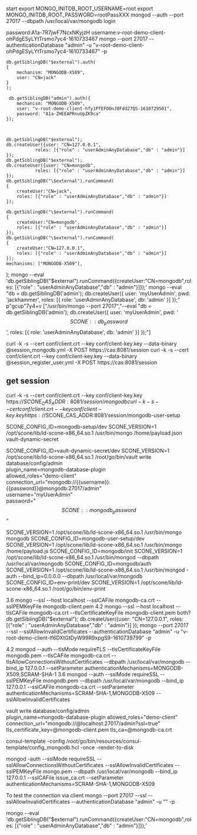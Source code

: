 start
export MONGO_INITDB_ROOT_USERNAME=root
export MONGO_INITDB_ROOT_PASSWORD=rootPassXXX
mongod --auth --port 27017 --dbpath /usr/local/var/mongodb
login

password:A1a-7R7jwF7NcxNKyjzH username:v-root-demo-client-ohPdgESyLYtTrsmo7yc4-1610733467
mongo --port 27017  --authenticationDatabase "admin" -u "v-root-demo-client-ohPdgESyLYtTrsmo7yc4-1610733467" -p

    db.getSiblingDB("$external").auth(
    {
        mechanism: "MONGODB-X509",
        user: "CN=jack"
    }
    );

     db.getSiblingDB("admin").auth({
        mechanism: "MONGODB-X509",
        user: "v-root-demo-client-hfy1PfEFO0nJ8Fdd27QS-1610729501",
        password: "A1a-ZHEEAPRnuUpZK9ca"
    });



    db.getSiblingDB("$external");
    db.createUser({user: "CN=127.0.0.1",
               roles: [{"role" : "userAdminAnyDatabase","db" : "admin"}]
    });
    db.getSiblingDB("$external");
    db.createUser({user: "CN=mongodb",
               roles: [{"role" : "userAdminAnyDatabase","db" : "admin"}]
    });
    db.getSiblingDB("\$external").runCommand(
    {
        createUser:"CN=jack",
        roles: [{"role" : "userAdminAnyDatabase","db" : "admin"}]
    });

    db.getSiblingDB("\$external").runCommand(
    {
        createUser:"CN=mongodb",
        roles: [{"role" : "userAdminAnyDatabase","db" : "admin"}]
    });
    db.getSiblingDB("\$external").runCommand(
    {
        createUser:"CN=127.0.0.1",
        roles: [{"role" : "userAdminAnyDatabase","db" : "admin"}]
    });
    mechanisms: ["MONGODB-X509"],
);
mongo --eval 'db.getSiblingDB("\$external").runCommand({createUser:"CN=mongodb",roles: [{"role" : "userAdminAnyDatabase","db" : "admin"}]});'
mongo --eval "db = db.getSiblingDB('admin'); db.createUser({ user: 'myUserAdmin', pwd: 'jackhammer', roles: [{ role: 'userAdminAnyDatabase', db: 'admin' }] });"
p"gcup"7y4+v
["/usr/bin/mongo --port 27017","--eval \"db = db.getSiblingDB('admin'); db.createUser({ user: 'myUserAdmin', pwd: '$$SCONE::db_password$$', roles: [{ role: 'userAdminAnyDatabase', db: 'admin' }] });\"]

curl -k -s --cert conf/client.crt --key conf/client-key.key --data-binary @session_mongodb.yml -X POST https://cas:8081/session
curl -k -s --cert conf/client.crt --key conf/client-key.key --data-binary @session_register_user.yml -X POST https://cas:8081/session
## get session
curl -k -s --cert conf/client.crt --key conf/client-key.key https://$SCONE_CAS_ADDR:8081/session/mongodb
curl -k -s --cert conf/client.crt --key conf/client-key.key https://$SCONE_CAS_ADDR:8081/session/mongodb-user-setup


SCONE_CONFIG_ID=mongodb-setup/dev SCONE_VERSION=1 /opt/scone/lib/ld-scone-x86_64.so.1 /usr/bin/mongo /home/payload.json
vault-dynamic-secret

SCONE_CONFIG_ID=vault-dynamic-secret/dev SCONE_VERSION=1 /opt/scone/lib/ld-scone-x86_64.so.1 /root/go/bin/vault write database/config/admin \
    plugin_name=mongodb-database-plugin \
    allowed_roles="demo-client" \
    connection_url="mongodb://{{username}}:{{password}}@mongodb:27017/admin" \
    username="myUserAdmin" \
    password="$$SCONE::mongodb_password$$"

SCONE_VERSION=1 /opt/scone/lib/ld-scone-x86_64.so.1 /usr/bin/mongo
mongodb
SCONE_CONFIG_ID=mongodb-user-setup/dev SCONE_VERSION=1 /opt/scone/lib/ld-scone-x86_64.so.1 /usr/bin/mongo /home/payload.js
SCONE_CONFIG_ID=mongodb/init SCONE_VERSION=1 /opt/scone/lib/ld-scone-x86_64.so.1 /usr/bin/mongod --dbpath /usr/local/var/mongodb
SCONE_CONFIG_ID=mongodb/auth SCONE_VERSION=1 /opt/scone/lib/ld-scone-x86_64.so.1 /usr/bin/mongod -auth --bind_ip=0.0.0.0 --dbpath /usr/local/var/mongodb
SCONE_CONFIG_ID=env-print/dev SCONE_VERSION=1 /opt/scone/lib/ld-scone-x86_64.so.1 /root/go/bin/env-print

3.6
mongo --ssl --host localhost --sslCAFile mongodb-ca.crt --sslPEMKeyFile mongodb-client.pem
4.2
mongo --ssl --host localhost --tlsCAFile mongodb-ca.crt --tlsCertificateKeyFile mongodb-client.pem
both?
    db.getSiblingDB("$external");
    db.createUser({user: "CN=127.0.0.1",
               roles: [{"role" : "userAdminAnyDatabase","db" : "admin"}]
    });
mongo --port 27017 --ssl --sslAllowInvalidCertificates  --authenticationDatabase "admin" -u "v-root-demo-client-If6DXtGtDyW99R9xpgS9-1610739799" -p

4.2
mongod --auth --tlsMode requireTLS --tlsCertificateKeyFile  mongodb.pem --tlsCAFile mongodb-ca.crt --tlsAllowConnectionsWithoutCertificates --dbpath /usr/local/var/mongodb --bind_ip 127.0.0.1 --setParameter authenticationMechanisms=MONGODB-X509,SCRAM-SHA-1
3.6
mongod --auth  --sslMode requireSSL --sslPEMKeyFile  mongodb.pem --dbpath /usr/local/var/mongodb  --bind_ip 127.0.0.1 --sslCAFile mongodb-ca.crt  --setParameter authenticationMechanisms=SCRAM-SHA-1,MONGODB-X509 --sslAllowInvalidCertificates


vault write database/config/admin \
    plugin_name=mongodb-database-plugin allowed_roles="demo-client" connection_url="mongodb://@localhost:27017/admin?ssl=true" tls_certificate_key=@mongodb-client.pem tls_ca=@mongodb-ca.crt



consul-template -config /root/go/bin/resources/consul-template/config_mongodb.hcl  -once -render-to-disk

mongod -auth --sslMode requireSSL --sslAllowConnectionsWithoutCertificates --sslAllowInvalidCertificates --sslPEMKeyFile  mongo.pem --dbpath /usr/local/var/mongodb  --bind_ip 127.0.0.1 --sslCAFile issue_ca.crt  --setParameter authenticationMechanisms=SCRAM-SHA-1,MONGODB-X509

To test the connection via client 
mongo --port 27017 --ssl  --sslAllowInvalidCertificates --authenticationDatabase "admin" -u  "" -p

mongo --eval 'db.getSiblingDB("\$external").runCommand({createUser:"CN=mongodb",roles: [{"role" : "userAdminAnyDatabase","db" : "admin"}]});'